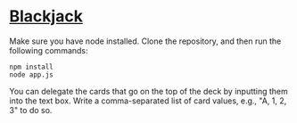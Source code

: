 [Blackjack](https://wizardofodds.com/games/blackjack/basics/)
=========

Make sure you have node installed. Clone the repository, and then run the following commands:
```
npm install
node app.js
```

You can delegate the cards that go on the top of the deck by inputting them into the text box. Write a comma-separated list of card values, e.g., "A, 1, 2, 3" to do so.  